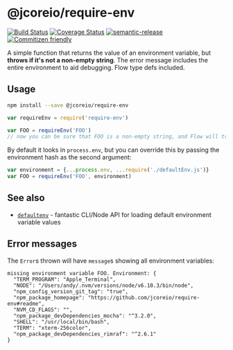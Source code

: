 # @jcoreio/require-env

[![Build Status](https://travis-ci.org/jcoreio/require-env.svg?branch=master)](https://travis-ci.org/jcoreio/require-env)
[![Coverage Status](https://codecov.io/gh/jcoreio/require-env/branch/master/graph/badge.svg)](https://codecov.io/gh/jcoreio/require-env)
[![semantic-release](https://img.shields.io/badge/%20%20%F0%9F%93%A6%F0%9F%9A%80-semantic--release-e10079.svg)](https://github.com/semantic-release/semantic-release)
[![Commitizen friendly](https://img.shields.io/badge/commitizen-friendly-brightgreen.svg)](http://commitizen.github.io/cz-cli/)

A simple function that returns the value of an environment variable, but **throws if it's not a non-empty string**.
The error message includes the entire environment to aid debugging.  Flow type defs included.

## Usage

```sh
npm install --save @jcoreio/require-env
```

```js
var requireEnv = require('require-env')

var FOO = requireEnv('FOO')
// now you can be sure that FOO is a non-empty string, and Flow will trust that it is too.
```

By default it looks in `process.env`, but you can override this by passing the environment
hash as the second argument:
```js
var environment = {...process.env, ...require('./defaultEnv.js')}
var FOO = requireEnv('FOO', environment)
```

## See also

* [`defaultenv`](https://github.com/jcoreio/defaultenv) - fantastic CLI/Node API for loading default environment variable values

## Error messages

The `Error`s thrown will have `message`s showing all environment variables:

```
missing environment variable FOO. Environment: {
  "TERM_PROGRAM": "Apple_Terminal",
  "NODE": "/Users/andy/.nvm/versions/node/v6.10.3/bin/node",
  "npm_config_version_git_tag": "true",
  "npm_package_homepage": "https://github.com/jcoreio/require-env#readme",
  "NVM_CD_FLAGS": "",
  "npm_package_devDependencies_mocha": "^3.2.0",
  "SHELL": "/usr/local/bin/bash",
  "TERM": "xterm-256color",
  "npm_package_devDependencies_rimraf": "^2.6.1"
}
```

